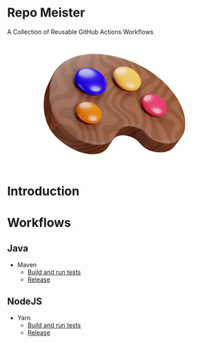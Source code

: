 # Repo Meister

A Collection of Reusable GitHub Actions Workflows

<div align="center">
  <img src="docs/repo-meister-logo.png" width="384"/>
</div>

# Introduction

# Workflows

## Java

- Maven
  - [Build and run tests](docs/workflows/java/maven/build-and-run-tests.md)
  - [Release](docs/workflows/java/maven/release.md)

## NodeJS

- Yarn
  - [Build and run tests](docs/workflows/nodejs/yarn/build-and-run-tests.md)
  - [Release](docs/workflows/nodejs/yarn/release.md)
